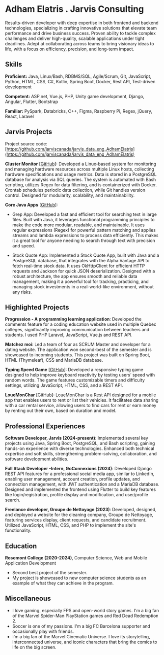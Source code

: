 # Adham Elatris . Jarvis Consulting

Results-driven developer with deep expertise in both frontend and backend technologies, specializing in crafting innovative solutions that elevate team performance and drive business success. Proven ability to tackle complex challenges and deliver high-quality, scalable applications under tight deadlines. Adept at collaborating across teams to bring visionary ideas to life, with a focus on efficiency, precision, and long-term impact.

## Skills

**Proficient:** Java, Linux/Bash, RDBMS/SQL, Agile/Scrum, Git, JavaScript, Python, HTML, CSS, C#, Kotlin, Spring Boot, Docker, Rest API, Test-driven development

**Competent:** ASP.net, Vue.js, PHP, Unity game development, Django, Angular, Flutter, Bootstrap

**Familiar:** PySpark, Databricks, C++, Figma, Raspberry Pi, Regex, jQuery, React, Laravel

## Jarvis Projects

Project source code: [https://github.com/jarviscanada/jarvis_data_eng_AdhamElatris](https://github.com/jarviscanada/jarvis_data_eng_AdhamElatris)


**Cluster Monitor** [[GitHub](https://github.com/jarviscanada/jarvis_data_eng_AdhamElatris/tree/master/linux_sql)]: Developed a Linux-based system for monitoring and managing hardware resources across multiple Linux hosts, collecting hardware specifications and usage metrics. Data is stored in a PostgreSQL database for analysis via SQL queries. The system is automated with Bash scripting, utilizes Regex for data filtering, and is containerized with Docker. Crontab schedules periodic data collection, while Git handles version control. Designed for modularity, scalability, and maintainability.

**Core Java Apps** [[GitHub](https://github.com/jarviscanada/jarvis_data_eng_AdhamElatris/tree/master/core_java)]:
      
  - Grep App: Developed a fast and efficient tool for searching text in large files. Built with Java, it leverages functional programming principles to make the code more modular, readable, and maintainable. It uses regular expressions (Regex) for powerful pattern matching and applies streams and lambda expressions to process data efficiently. This makes it a great tool for anyone needing to search through text with precision and speed.

  - Stock Quote App: Implemented a Stock Quote App, built with Java and a PostgreSQL database, that integrates with the Alpha Vantage API to fetch real-time stock data. It uses OkHttpClient for efficient HTTP requests and Jackson for quick JSON deserialization. Designed with a robust architecture, the app ensures smooth and reliable data management, making it a powerful tool for tracking, practicing, and managing stock investments in a real-world-like environment, without any risks.


## Highlighted Projects
**Progression - A programming learning application**: Developed the comments feature for a coding education website used in multiple Quebec colleges, significantly improving communication between teachers and students. I used PHP Laravel, JavaScript, Vue.js and REST API.

**Matchez moi**: Led a team of four as SCRUM Master and developer for a dating website. The application won second-best of the semester and is showcased to incoming students. This project was built on Spring Boot, HTML (Thymeleaf), CSS and MariaDB database.

**Typing Speed Game** [[GitHub](https://github.com/aelatris/TypingGame)]: Developed a responsive typing game designed to help improve keyboard reactivity by testing users’ speed with random words. The game features customizable timers and difficulty settings, utilizing JavaScript, HTML, CSS, and a REST API.

**LoueMonChar** [[GitHub](https://github.com/aelatris/Api-location-auto)]: LoueMonChar is a Rest API designed for a mobile app that enables users to rent or list their vehicles. It facilitates data sharing with a car rental service, allowing users to find cars for rent or earn money by renting out their own, based on duration and model.


## Professional Experiences

**Software Developer, Jarvis (2024-present)**: Implemented several key projects using Java, Spring Boot, PostgreSQL, and Bash scripting, gaining hands-on experience with diverse technologies. Enhanced both technical expertise and soft skills, strengthening problem-solving, collaboration, and software development abilities.

**Full Stack Developer -Intern, GoConnexions (2024)**: Developed Django REST API features for a professional social media app, similar to LinkedIn, enabling user management, account creation, profile updates, and connection management, with JWT authentication and a MariaDB database. Designed and implemented the frontend using Flutter to build key features like login/registration, profile display and modification, and user/profile search.

**Freelance developer, Groupe de Nettoyage (2023)**: Developed, designed, and deployed a website for the cleaning company, Groupe de Nettoyage, featuring services display, client requests, and candidate recruitment. Utilized JavaScript, HTML, CSS, and PHP to implement the site's functionality.


## Education
**Rosemont College (2020-2024)**, Computer Science, Web and Mobile Application Development
- Second best project of the semester.
- My project is showcased to new computer science students as an example of what they can achieve in the program.


## Miscellaneous
- I love gaming, especially FPS and open-world story games. I'm a big fan of the Marvel Spider-Man PlayStation games and Red Dead Redemption 2.
- Soccer is one of my passions. I'm a big FC Barcelona supporter and occasionally play with friends.
- I’m a big fan of the Marvel Cinematic Universe. I love its storytelling, interconnected universe, and iconic characters that bring the comics to life on the big screen.